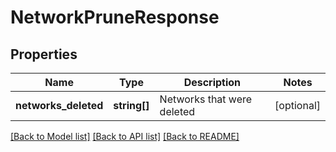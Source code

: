 # NetworkPruneResponse

## Properties
Name | Type | Description | Notes
------------ | ------------- | ------------- | -------------
**networks_deleted** | **string[]** | Networks that were deleted | [optional] 

[[Back to Model list]](../README.md#documentation-for-models) [[Back to API list]](../README.md#documentation-for-api-endpoints) [[Back to README]](../README.md)


